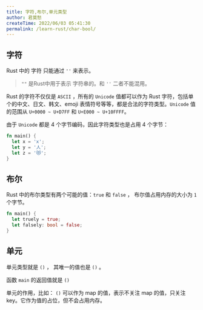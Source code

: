 ```yaml
---
title: 字符,布尔,单元类型
author: 君莫愁
createTime: 2022/06/03 05:41:30
permalink: /learn-rust/char-bool/
---
```



## 字符

Rust 中的 字符 只能通过 `''` 来表示。

> `""` 是Rust中用于表示 字符串的。和 `''` 二者不能混用。
> 

Rust 的字符不仅仅是 `ASCII` ，所有的 `Unicode` 值都可以作为 Rust 字符，包括单个的中文、日文、韩文、emoji 表情符号等等，都是合法的字符类型。`Unicode` 值的范围从 `U+0000 ~ U+D7FF`      和 `U+E000 ~ U+10FFFF`。 

由于 `Unicode` 都是 4 个字节编码，因此字符类型也是占用 4 个字节：

```rust
fn main() {
  let x = 'x';
  let y = '人';
  let z = '😻';
}
```

## 布尔

Rust 中的布尔类型有两个可能的值：`true` 和 `false` ， 布尔值占用内存的大小为 `1` 个字节。

```rust
fn main() {
  let truely = true;
  let falsely: bool = false;
}
```

## 单元

单元类型就是 `()` ， 其唯一的值也是 `()` 。

函数 `main` 的返回值就是 `()` 

单元的作用，比如： `()` 可以作为 map 的值，表示不关注 map 的值，只关注 key。它作为值的占位，但不会占用内存。

